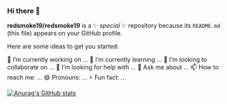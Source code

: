 ### Hi there 👋

**redsmoke19/redsmoke19** is a ✨ _special_ ✨ repository because its `README.md` (this file) appears on your GitHub profile.

Here are some ideas to get you started:

🔭 I’m currently working on ...
🌱 I’m currently learning ...
👯 I’m looking to collaborate on ...
🤔 I’m looking for help with ...
💬 Ask me about ...
📫 How to reach me: ...
😄 Pronouns: ...
⚡ Fun fact: ...

[![Anurag's GitHub stats](https://github-readme-stats.vercel.app/api?username=redsmoke19&show_icons=true&theme=dracula)
](https://github.com/anuraghazra/github-readme-stats)
